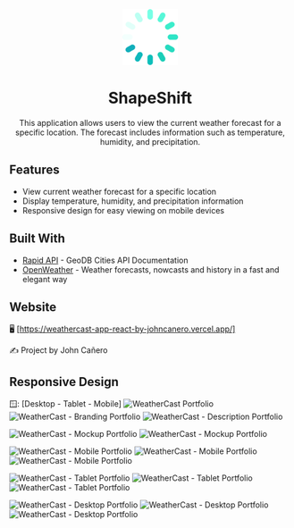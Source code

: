 <!-- markdownlint-configure-file {
  "MD013": {
    "code_blocks": false,
    "tables": false
  },
  "MD033": false,
  "MD041": false
} -->

<div align="center">
  <a href="https://shape-shift.vercel.app/" target="_blank">
    <img alt="shapeShift" height="100" src="/public/images/shapeShift/shapeShiftIcon.png" />
  </a>
</div>

<div align="center">

# ShapeShift

This application allows users to view the current weather forecast for a specific location. The forecast includes information such as temperature, humidity, and precipitation.

</div>

## Features

- View current weather forecast for a specific location
- Display temperature, humidity, and precipitation information
- Responsive design for easy viewing on mobile devices

## Built With

- [Rapid API](https://rapidapi.com/wirefreethought/api/geodb-cities/) - GeoDB Cities API Documentation
- [OpenWeather](https://openweathermap.org/) - Weather forecasts, nowcasts and history in a fast and elegant way



## Website

🖥️ [https://weathercast-app-react-by-johncanero.vercel.app/]

✍️ Project by John Cañero

## Responsive Design

🪟: [Desktop - Tablet - Mobile]
![WeatherCast Portfolio](./src/images/responsive/weatherCastPortfolio.jpg)
![WeatherCast - Branding Portfolio](./src/images/responsive/weatherCast.jpg)
![WeatherCast - Description Portfolio](./src/images/responsive/weatherCastInfo.jpg)

![WeatherCast - Mockup Portfolio](./src/images/responsive/weatherCastIntroductoryPage.jpg)
![WeatherCast - Mockup Portfolio](./src/images/responsive/weatherCastApiIntegration.jpg)

![WeatherCast - Mobile Portfolio](./src/images/responsive/weatherCastLanding.jpg)
![WeatherCast - Mobile Portfolio](./src/images/responsive/weatherCastFunction.jpg)
![WeatherCast - Mobile Portfolio](./src/images/responsive/weatherCastLandingAndFunction.jpg)

![WeatherCast - Tablet Portfolio](./src/images/responsive/weatherCastTabletLanding.jpg)
![WeatherCast - Tablet Portfolio](./src/images/responsive/weatherCastTabletFunction.jpg)
![WeatherCast - Tablet Portfolio](./src/images/responsive/weatherCastTabletLandingAndFunction.jpg)

![WeatherCast - Desktop Portfolio](./src/images/responsive/weatherCastDesktopLanding.jpg)
![WeatherCast - Desktop Portfolio](./src/images/responsive/weatherCastDesktopFunction.jpg)
![WeatherCast - Desktop Portfolio](./src/images/responsive/weatherCastDesktopMockup.jpg)